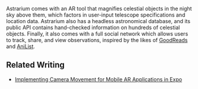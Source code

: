 Astrarium comes with an AR tool that magnifies celestial objects in the night sky above them, which factors in user-input telescope specifications and location data. Astrarium also has a headless astronomical database, and its public API contains hand-checked information on hundreds of celestial objects. Finally, it also comes with a full social network which allows users to track, share, and view observations, inspired by the likes of [GoodReads](https://www.goodreads.com) and [AniList](https://anilist.co).

## Related Writing
- [Implementing Camera Movement for Mobile AR Applications in Expo](/writing/implementing-camera-movement-for-mobile-ar-applications-in-expo)